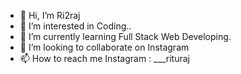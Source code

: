 - 👋 Hi, I’m Ri2raj
- 👀 I’m interested in Coding..
- 🌱 I’m currently learning Full Stack Web Developing.
- 💞️ I’m looking to collaborate on Instagram
- 📫 How to reach me Instagram : ___rituraj

<!---
Ri2raj55/Ri2raj55 is a ✨ special ✨ repository because its `README.md` (this file) appears on your GitHub profile.
You can click the Preview link to take a look at your changes.
--->
